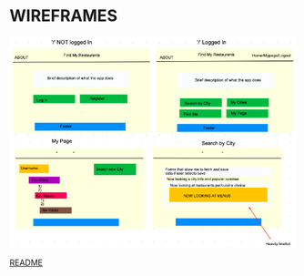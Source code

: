 # WIREFRAMES

<img src='./readMeAssets/wireframes/login.png'>
<img src='./readMeAssets/wireframes/profile.png'>

<a href='./README.md'>README</a>